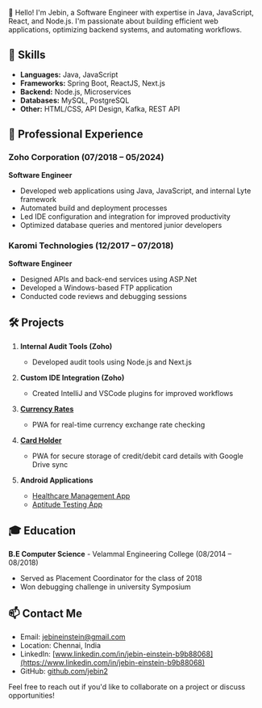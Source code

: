 <!--# Jebin Einstein E - Software Engineer -->

👋 Hello! I'm Jebin, a Software Engineer with expertise in Java, JavaScript, React, and Node.js. I'm passionate about building efficient web applications, optimizing backend systems, and automating workflows.

## 🚀 Skills

- **Languages:** Java, JavaScript
- **Frameworks:** Spring Boot, ReactJS, Next.js
- **Backend:** Node.js, Microservices
- **Databases:** MySQL, PostgreSQL
- **Other:** HTML/CSS, API Design, Kafka, REST API

## 💼 Professional Experience

### Zoho Corporation (07/2018 – 05/2024)
**Software Engineer**
- Developed web applications using Java, JavaScript, and internal Lyte framework
- Automated build and deployment processes
- Led IDE configuration and integration for improved productivity
- Optimized database queries and mentored junior developers

### Karomi Technologies (12/2017 – 07/2018)
**Software Engineer**
- Designed APIs and back-end services using ASP.Net
- Developed a Windows-based FTP application
- Conducted code reviews and debugging sessions

## 🛠️ Projects

1. **Internal Audit Tools (Zoho)**
   - Developed audit tools using Node.js and Next.js

2. **Custom IDE Integration (Zoho)**
   - Created IntelliJ and VSCode plugins for improved workflows

3. **[Currency Rates](https://jebin2.github.io/currency)**
   - PWA for real-time currency exchange rate checking

4. **[Card Holder](https://jebin2.github.io/cardholder)**
   - PWA for secure storage of credit/debit card details with Google Drive sync

5. **Android Applications**
   - [Healthcare Management App](https://github.com/RahulSriram/Care)
   - [Aptitude Testing App](https://github.com/jebin2/GoAnyWhere)

## 🎓 Education

**B.E Computer Science** - Velammal Engineering College (08/2014 – 08/2018)
- Served as Placement Coordinator for the class of 2018
- Won debugging challenge in university Symposium

## 📫 Contact Me

- Email: jebineinstein@gmail.com
- Location: Chennai, India
- LinkedIn: [www.linkedin.com/in/jebin-einstein-b9b88068](https://www.linkedin.com/in/jebin-einstein-b9b88068)
- GitHub: [github.com/jebin2](https://github.com/jebin2)

Feel free to reach out if you'd like to collaborate on a project or discuss opportunities!
